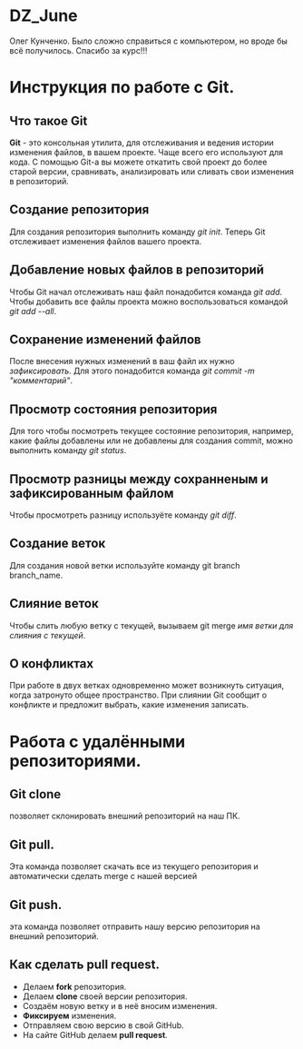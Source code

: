 # DZ_June

Олег Кунченко.
Было сложно справиться с компьютером, но вроде бы всё получилось. Спасибо за курс!!!

# Инструкция по работе с Git.
## Что такое Git
**Git** - это консольная утилита, для отслеживания и ведения истории изменения файлов, в вашем проекте. Чаще всего его используют для кода. С помощью Git-a вы можете откатить свой проект до более старой версии, сравнивать, анализировать или сливать свои изменения в репозиторий.
## Создание репозитория
Для создания репозитория выполнить команду _git init_. Теперь Git отслеживает изменения файлов вашего проекта.
## Добавление новых файлов в репозиторий
Чтобы Git начал отслеживать наш файл понадобится команда _git add_. Чтобы добавить все файлы проекта можно воспользоваться командой _git add --all_.
## Сохранение изменений файлов
После внесения нужных изменений в ваш файл их нужно _зафиксировать_. Для этого понадобится команда _git commit -m "комментарий"_.
## Просмотр состояния репозитория
Для того чтобы посмотреть текущее состояние репозитория, например, какие файлы добавлены или не добавлены для создания commit, можно выполнить команду _git status_.
## Просмотр разницы между сохранненым и зафиксированным файлом
Чтобы просмотреть разницу используёте команду _git diff_.
## Создание веток
Для создания новой ветки используйте команду git branch branch_name.
## Слияние веток
Чтобы слить любую ветку с текущей, вызываем git merge _имя ветки для слияния с текущей_.
## О конфликтах
При работе в двух ветках одновременно может возникнуть ситуация, когда затронуто общее пространство. При слиянии Git сообщит о конфликте и предложит выбрать,
какие изменения записать.
# Работа с удалёнными репозиториями.
## Git clone 
позволяет склонировать внешний репозиторий на наш ПК.
## Git pull.
Эта команда позволяет скачать все из текущего репозитория и автоматически
сделать merge с нашей версией
## Git push.
эта команда позволяет отправить нашу версию репозитория на внешний
репозиторий.
## Как сделать pull request.
* Делаем __fork__ репозитория.
* Делаем __clone__ своей версии репозитория.
* Создаём новую ветку и в неё вносим изменения.
* __Фиксируем__ изменения.
* Отправляем свою версию в свой GitHub.
* На сайте GitHub делаем __pull request__.